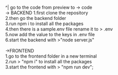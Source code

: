 ^|  go to the code from preview to -> code <br>
-> BACKEND
1.first clone the repository  <br>
2.then go the backend folder   <br>
3.run npm i to install all the packages   <br>
4.then there is a sample.env file rename it to > .env    <br>
5.now add the value to the keys in .env file    <br>
6.start the backend with >"node server.js"    <br>
 <br>
->FRONTEND                    <br>
1.go to the frontend folder in a new terminal   <br>
2.run > "npm i" to install all the packages     <br>
3.start the frontend with > "npm run dev";        <br>


